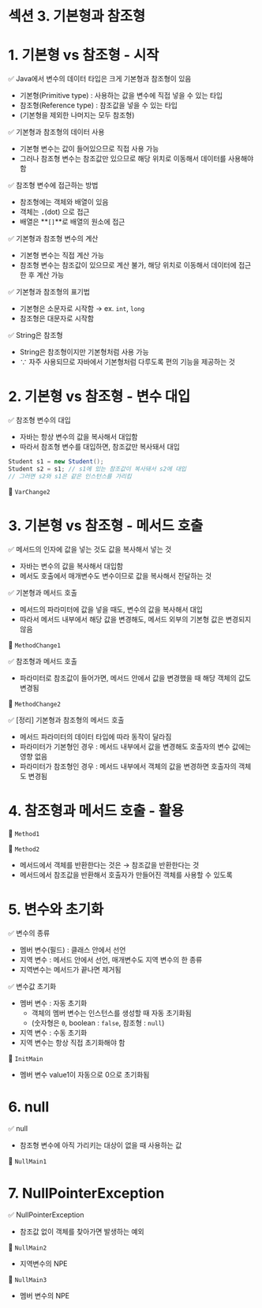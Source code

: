 # 섹션 3. 기본형과 참조형

# 1. 기본형 vs 참조형 - 시작

✅ Java에서 변수의 데이터 타입은 크게 기본형과 참조형이 있음

- 기본형(Primitive type) : 사용하는 값을 변수에 직접 넣을 수 있는 타입
- 참조형(Reference type) : 참조값을 넣을 수 있는 타입
- (기본형을 제외한 나머지는 모두 참조형)

✅ 기본형과 참조형의 데이터 사용

- 기본형 변수는 값이 들어있으므로 직접 사용 가능
- 그러나 참조형 변수는 참조값만 있으므로 해당 위치로 이동해서 데이터를 사용해야함

✅ 참조형 변수에 접근하는 방법

- 참조형에는 객체와 배열이 있음
- 객체는 **`.`**(dot) 으로 접근
- 배열은 **`[]`**로 배열의 원소에 접근

✅ 기본형과 참조형 변수의 계산

- 기본형 변수는 직접 계산 가능
- 참조형 변수는 참조값이 있으므로 계산 불가, 해당 위치로 이동해서 데이터에 접근한 후 계산 가능

✅ 기본형과 참조형의 표기법

- 기본형은 소문자로 시작함 → ex. `int`, `long`
- 참조형은 대문자로 시작함

✅ String은 참조형

- String은 참조형이지만 기본형처럼 사용 가능
- ∵ 자주 사용되므로 자바에서 기본형처럼 다루도록 편의 기능을 제공하는 것

# 2. 기본형 vs 참조형 - 변수 대입

✅ 참조형 변수의 대입

- 자바는 항상 변수의 값을 복사해서 대입함
- 따라서 참조형 변수를 대입하면, 참조값만 복사돼서 대입

```java
Student s1 = new Student();
Student s2 = s1; // s1에 있는 참조값이 복사돼서 s2에 대입
// 그러면 s2와 s1은 같은 인스턴스를 가리킴
```

🤖 `VarChange2`

# 3. 기본형 vs 참조형 - 메서드 호출

✅ 메서드의 인자에 값을 넣는 것도 값을 복사해서 넣는 것

- 자바는 변수의 값을 복사해서 대입함
- 메서도 호출에서 매개변수도 변수이므로 값을 복사해서 전달하는 것

✅ 기본형과 메서드 호출

- 메서드의 파라미터에 값을 넣을 때도, 변수의 값을 복사해서 대입
- 따라서 메서드 내부에서 해당 값을 변경해도, 메서드 외부의 기본형 값은 변경되지 않음

🤖 `MethodChange1`

✅ 참조형과 메서드 호출

- 파라미터로 참조값이 들어가면, 메서드 안에서 값을 변경했을 때 해당 객체의 값도 변경됨

🤖 `MethodChange2`

✅ [정리] 기본형과 참조형의 메서드 호출

- 메서드 파라미터의 데이터 타입에 따라 동작이 달라짐
- 파라미터가 기본형인 경우 : 메서드 내부에서 값을 변경해도 호출자의 변수 값에는 영향 없음
- 파라미터가 참조형인 경우 : 메서드 내부에서 객체의 값을 변경하면 호출자의 객체도 변경됨

# 4. 참조형과 메서드 호출 - 활용

🤖 `Method1`

🤖 `Method2`

- 메서드에서 객체를 반환한다는 것은 → 참조값을 반환한다는 것
- 메서드에서 참조값을 반환해서 호출자가 만들어진 객체를 사용할 수 있도록

# 5. 변수와 초기화

✅ 변수의 종류

- 멤버 변수(필드) : 클래스 안에서 선언
- 지역 변수 : 메서드 안에서 선언, 매개변수도 지역 변수의 한 종류
- 지역변수는 메서드가 끝나면 제거됨

✅ 변수값 초기화

- 멤버 변수 : 자동 초기화
    - 객체의 멤버 변수는 인스턴스를 생성할 때 자동 초기화됨
    - (숫자형은 `0`, boolean : `false`, 참조형 : `null`)
- 지역 변수 : 수동 초기화
- 지역 변수는 항상 직접 초기화해야 함

🤖 `InitMain`

- 멤버 변수 value1이 자동으로 0으로 초기화됨

# 6. null

✅ null

- 참조형 변수에 아직 가리키는 대상이 없을 때 사용하는 값

🤖 `NullMain1`

# 7. NullPointerException

✅ NullPointerException

- 참조값 없이 객체를 찾아가면 발생하는 예외

🤖 `NullMain2`

- 지역변수의 NPE

🤖 `NullMain3`

- 멤버 변수의 NPE